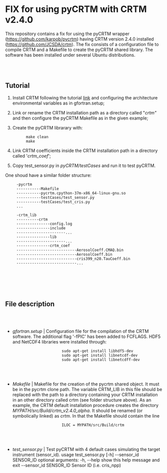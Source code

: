 # FIX for using pyCRTM with CRTM v2.4.0

This repository contains a fix for using the pyCRTM wrapper (https://github.com/karpob/pycrtm) having CRTM version 2.4.0 installed (https://github.com/JCSDA/crtm). The fix consists of a configuration file to compile CRTM and a Makefile to create the pyCRTM shared library. The software has been installed under several Ubuntu distributions.

<br/><br/>

## Tutorial

 1. Install CRTM following the tutorial [link](https://github.com/JCSDA/crtm#crtm-rel-240) and configuring the architecture environmental variables as in gfortran.setup;
 2. Link or rename the CRTM installation path as a directory called "*crtm"* and then configure the pyCRTM Makefile as in the given example;
 3. Create the pyCRTM librarary with:
    
              make clean
              make
 4. Link CRTM coefficients inside the CRTM installation path in a directory called '*crtm_coef*';
 5. Copy test_sensor.py in *pyCRTM/testCases* and run it to test pyCRTM.

One shoud have a similar folder structure:

         -pycrtm
         -----------Makefile
         -----------pycrtm.cpython-37m-x86_64-linux-gnu.so
         -----------testCases/test_sensor.py
         -----------testCases/test_cris.py
         ...
      
         -crtm_lib
         ----------crtm
         ---------------config.log
         ---------------include
         ----------------------...
         ---------------lib
         ----------------------...
         ---------------crtm_coef 
         ---------------------------AerosolCoeff.CMAQ.bin
         ---------------------------AerosolCoeff.bin
         ---------------------------cris399_n20.TauCoeff.bin 
         ---------------------------...
      
<br/><br/>
<br/><br/>


## File description

<br/><br/>
- *gfortran.setup* | Configuration file for the compilation of the CRTM software. The additional flag '-fPIC' has been added to FCFLAGS.
                     HDF5 and NetCDF4 libraries were installed through:
  
                            sudo apt-get install libhdf5-dev
                            sudo apt-get install libnetcdf-dev
                            sudo apt-get install libnetcdff-dev

<br/><br/>
- *Makefile* | Makefile for the creation of the pycrtm shared object. It must be in the pycrtm clone path.
               The variable CRTM_LIB in this file should be replaced with the path to a directory containing your CRTM installation in an other directory called crtm (see folder structure above).
               As an example, the CRTM default installation procedure creates the directory *MYPATH/src/Build/crtm_v2.4.0_alpha*. It should be renamed (or symbolically linked) as *crtm*. In that
               the Makefile should contain the line

                            ILOC = MYPATH/src/Build/crtm

<br/><br/>
- *test_sensor.py* | Test pyCRTM with 4 default cases simulating the target instrument (sensor_id). 
   usage test_sensor.py [-h] --sensor_id SENSOR_ID
        optional arguments:
          -h, --help            show this help message and exit
          --sensor_id SENSOR_ID
                                Sensor ID (i.e. cris_npp)
